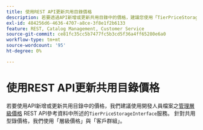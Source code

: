 ```yaml
---
title: 使用REST API更新共用目錄價格
description: 若要透過API新增或更新共用目錄中的價格，建議您使用「TierPriceStorageInterface」服務，如開發人員檔案之[管理層級價格](http://devdocs.magento.com/guides/v2.2/rest/modules/catalog-pricing.html#manage-tier-prices) REST API參考資料所述。 針對共用型錄價格，我們使用「層級價格」與「客戶群組」。
exl-id: 484256d6-4636-4707-a8ce-3f8e1f2b6133
feature: REST, Catalog Management, Customer Service
source-git-commit: ce81fc35cc5b7477fc5b3cd5f36a4ff65280e6a0
workflow-type: tm+mt
source-wordcount: '95'
ht-degree: 0%

---
```


# 使用REST API更新共用目錄價格

若要使用API新增或更新共用目錄中的價格，我們建議使用開發人員檔案之[管理層級價格](http://devdocs.magento.com/guides/v2.2/rest/modules/catalog-pricing.html#manage-tier-prices) REST API參考資料中所述的`TierPriceStorageInterface`服務。 針對共用型錄價格，我們使用「層級價格」與「客戶群組」。
